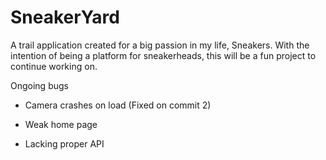 # SneakerYard
A trail application created for a big passion in my life, Sneakers. With the intention of being a platform for sneakerheads, this will be a fun project to continue working on.


Ongoing bugs

- Camera crashes on load (Fixed on commit 2)

- Weak home page

- Lacking proper API
